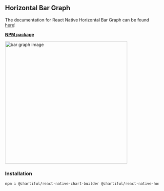 ## Horizontal Bar Graph

The documentation for React Native Horizontal Bar Graph can be found [here](https://chartiful.io/react-native/horizontal-bar-graph)!

**[NPM package](https://www.npmjs.com/package/@chartiful/react-native-horizontal-bar-graph)**

<img src="https://seanwatters.io/images/@chartiful-react-native-horizontal-bar-graph.png" height="400px" alt="bar graph image">

### Installation

```bash
npm i @chartiful/react-native-chart-builder @chartiful/react-native-horizontal-bar-graph
```
